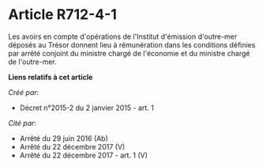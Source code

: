 # Article R712-4-1

Les  avoirs en compte d'opérations de l'Institut d'émission d'outre-mer  déposés au Trésor donnent lieu à rémunération dans
les conditions  définies par arrêté conjoint du ministre chargé de l'économie et du  ministre chargé de l'outre-mer.

**Liens relatifs à cet article**

_Créé par_:

  - Décret n°2015-2 du 2 janvier 2015 - art. 1

_Cité par_:

  - Arrêté du 29 juin 2016 (Ab)
  - Arrêté du 22 décembre 2017 (V)
  - Arrêté du 22 décembre 2017 - art. 1 (V)
